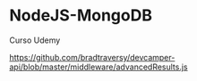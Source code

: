 # NodeJS-MongoDB
Curso Udemy

https://github.com/bradtraversy/devcamper-api/blob/master/middleware/advancedResults.js
